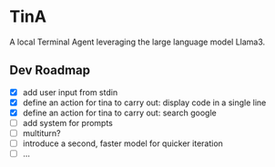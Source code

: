 # TinA
A local Terminal Agent leveraging the large language model Llama3.

## Dev Roadmap
- [x] add user input from stdin
- [x] define an action for tina to carry out: display code in a single line
- [x] define an action for tina to carry out: search google
- [ ] add system for prompts
- [ ] multiturn?
- [ ] introduce a second, faster model for quicker iteration
- [ ] ...
